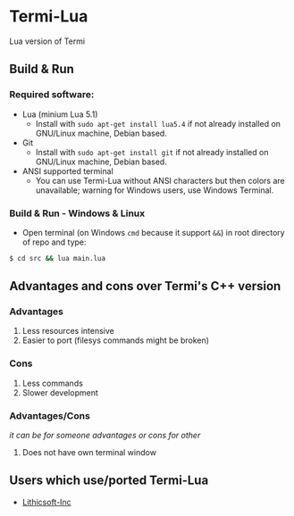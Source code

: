 # Termi-Lua
Lua version of Termi

## Build & Run
### Required software:
- Lua (minium Lua 5.1)
  - Install with ```sudo apt-get install lua5.4``` if not already installed on GNU/Linux machine, Debian based.
- Git
  - Install with ```sudo apt-get install git``` if not already installed on GNU/Linux machine, Debian based.
- ANSI supported terminal
  - You can use Termi-Lua without ANSI characters but then colors are unavailable; warning for Windows users, use Windows Terminal. 

### Build & Run - Windows & Linux
- Open terminal (on Windows ```cmd``` because it support ```&&```) in root directory of repo and type:
```sh
$ cd src && lua main.lua
```

## Advantages and cons over Termi's C++ version
### Advantages
1. Less resources intensive
2. Easier to port (filesys commands might be broken)

### Cons
1. Less commands
2. Slower development

### Advantages/Cons
*it can be for someone advantages or cons for other*
1. Does not have own terminal window

## Users which use/ported Termi-Lua
- [Lithicsoft-Inc](https://github.com/Lithicsoft-Inc)
